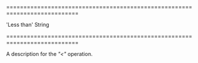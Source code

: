 <!--**
/*-------------------------------------------
    Auto-generated file. Do not modify.
-------------------------------------------

**-->
===========================================================================
<!--default-->'Less than'<!--/default-->
<!--type-->String<!--/type-->
===========================================================================

<!--shortDescription-->
A description for the *"<"* operation.
<!--/shortDescription-->

<!--fullDescription-->

<!--/fullDescription-->